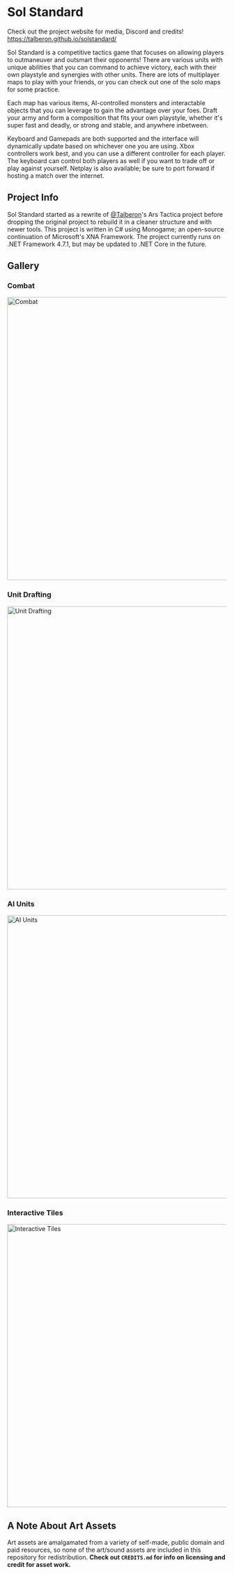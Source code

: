# Sol Standard

Check out the project website for media, Discord and credits! https://talberon.github.io/solstandard/

Sol Standard is a competitive tactics game that focuses on allowing players to outmaneuver and outsmart their opponents! There are various units with unique abilities that you can command to achieve victory, each with their own playstyle and synergies with other units. There are lots of multiplayer maps to play with your friends, or you can check out one of the solo maps for some practice.

Each map has various items, AI-controlled monsters and interactable objects that you can leverage to gain the advantage over your foes. Draft your army and form a composition that fits your own playstyle, whether it's super fast and deadly, or strong and stable, and anywhere inbetween.

Keyboard and Gamepads are both supported and the interface will dynamically update based on whichever one you are using. Xbox controllers work best, and you can use a different controller for each player. The keyboard can control both players as well if you want to trade off or play against yourself. Netplay is also available; be sure to port forward if hosting a match over the internet.

## Project Info
Sol Standard started as a rewrite of [@Talberon](https://github.com/Talberon)'s Ars Tactica project before dropping the original project to rebuild it in a cleaner structure and with newer tools. This project is written in C# using Monogame; an open-source continuation of Microsoft's XNA Framework. The project currently runs on .NET Framework 4.7.1, but may be updated to .NET Core in the future.

## Gallery

### Combat

<img src="https://i.imgur.com/OMOhyPU.gif" alt="Combat" width="650" />

### Unit Drafting

<img src="https://i.imgur.com/VyBCvmM.gif" alt="Unit Drafting" width="650" />

### AI Units

<img src="https://i.imgur.com/a1zlT7S.gif" alt="AI Units" width="650" />

### Interactive Tiles

<img src="https://i.imgur.com/k9Md1QX.gif" alt="Interactive Tiles" width="650" />


## A Note About Art Assets
Art assets are amalgamated from a variety of self-made, public domain and paid resources, so none of the art/sound assets are included in this repository for redistribution. **Check out `CREDITS.md` for info on licensing and credit for asset work.**